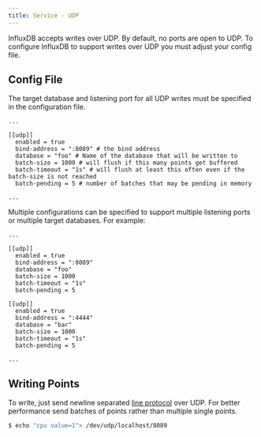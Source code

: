 ```yaml
---
title: Service - UDP
---
```


InfluxDB accepts writes over UDP. By default, no ports are open to UDP. To configure InfluxDB to support writes over UDP you must adjust your config file.

## Config File

The target database and listening port for all UDP writes must be specified in the configuration file.

```
...

[[udp]]
  enabled = true
  bind-address = ":8089" # the bind address
  database = "foo" # Name of the database that will be written to
  batch-size = 1000 # will flush if this many points get buffered
  batch-timeout = "1s" # will flush at least this often even if the batch-size is not reached
  batch-pending = 5 # number of batches that may be pending in memory

...
```

Multiple configurations can be specified to support multiple listening ports or multiple target databases. For example:

```
...

[[udp]]
  enabled = true
  bind-address = ":8089"
  database = "foo"
  batch-size = 1000
  batch-timeout = "1s"
  batch-pending = 5

[[udp]]
  enabled = true
  bind-address = ":4444"
  database = "bar"
  batch-size = 1000
  batch-timeout = "1s"
  batch-pending = 5

...
```

## Writing Points

To write, just send newline separated [line protocol](/docs/v0.9/write_protocols/line.html) over UDP. For better performance send batches of points rather than multiple single points.

```bash
$ echo "cpu value=1"> /dev/udp/localhost/8089
```
